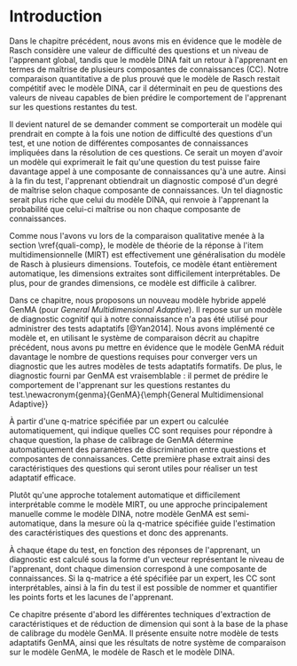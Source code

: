 # Introduction

Dans le chapitre précédent, nous avons mis en évidence que le modèle de Rasch considère une valeur de difficulté des questions et un niveau de l'apprenant global, tandis que le modèle DINA fait un retour à l'apprenant en termes de maîtrise de plusieurs composantes de connaissances (CC). Notre comparaison quantitative a de plus prouvé que le modèle de Rasch restait compétitif avec le modèle DINA, car il déterminait en peu de questions des valeurs de niveau capables de bien prédire le comportement de l'apprenant sur les questions restantes du test.

Il devient naturel de se demander comment se comporterait un modèle qui prendrait en compte à la fois une notion de difficulté des questions d'un test, et une notion de différentes composantes de connaissances impliquées dans la résolution de ces questions. Ce serait un moyen d'avoir un modèle qui exprimerait le fait qu'une question du test puisse faire davantage appel à une composante de connaissances qu'à une autre. Ainsi à la fin du test, l'apprenant obtiendrait un diagnostic composé d'un degré de maîtrise selon chaque composante de connaissances. Un tel diagnostic serait plus riche que celui du modèle DINA, qui renvoie à l'apprenant la probabilité que celui-ci maîtrise ou non chaque composante de connaissances.

Comme nous l'avons vu lors de la comparaison qualitative menée à la section \vref{quali-comp}, le modèle de théorie de la réponse à l'item multidimensionnelle (MIRT) est effectivement une généralisation du modèle de Rasch à plusieurs dimensions. Toutefois, ce modèle étant entièrement automatique, les dimensions extraites sont difficilement interprétables. De plus, pour de grandes dimensions, ce modèle est difficile à calibrer.

Dans ce chapitre, nous proposons un nouveau modèle hybride appelé GenMA (pour *General Multidimensional Adaptive*). Il repose sur un modèle de diagnostic cognitif qui à notre connaissance n'a pas été utilisé pour administrer des tests adaptatifs [@Yan2014]. Nous avons implémenté ce modèle et, en utilisant le système de comparaison décrit au chapitre précédent, nous avons pu mettre en évidence que le modèle GenMA réduit davantage le nombre de questions requises pour converger vers un diagnostic que les autres modèles de tests adaptatifs formatifs. De plus, le diagnostic fourni par GenMA est vraisemblable : il permet de prédire le comportement de l'apprenant sur les questions restantes du test.\newacronym{genma}{GenMA}{\emph{General Multidimensional Adaptive}}

À partir d'une q-matrice spécifiée par un expert ou calculée automatiquement, qui indique quelles CC sont requises pour répondre à chaque question, la phase de calibrage de GenMA détermine automatiquement des paramètres de discrimination entre questions et composantes de connaissances. Cette première phase extrait ainsi des caractéristiques des questions qui seront utiles pour réaliser un test adaptatif efficace.

Plutôt qu'une approche totalement automatique et difficilement interprétable comme le modèle MIRT, ou une approche principalement manuelle comme le modèle DINA, notre modèle GenMA est semi-automatique, dans la mesure où la q-matrice spécifiée guide l'estimation des caractéristiques des questions et donc des apprenants.

À chaque étape du test, en fonction des réponses de l'apprenant, un diagnostic est calculé sous la forme d'un vecteur représentant le niveau de l'apprenant, dont chaque dimension correspond à une composante de connaissances. Si la q-matrice a été spécifiée par un expert, les CC sont interprétables, ainsi à la fin du test il est possible de nommer et quantifier les points forts et les lacunes de l'apprenant.

Ce chapitre présente d'abord les différentes techniques d'extraction de caractéristiques et de réduction de dimension qui sont à la base de la phase de calibrage du modèle GenMA. Il présente ensuite notre modèle de tests adaptatifs GenMA, ainsi que les résultats de notre système de comparaison sur le modèle GenMA, le modèle de Rasch et le modèle DINA.
